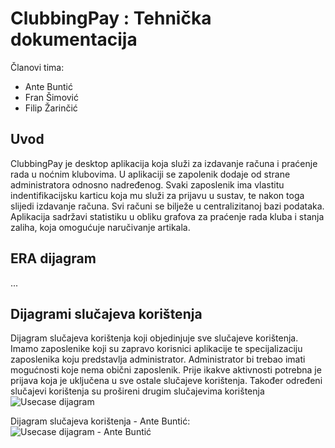 # ClubbingPay : Tehnička dokumentacija
Članovi tima:
* Ante Buntić
* Fran Šimović
* Filip Žarinčić
## Uvod
ClubbingPay je desktop aplikacija koja služi za izdavanje računa i praćenje rada u noćnim klubovima. U aplikaciji se zapolenik dodaje od strane administratora odnosno nadređenog. Svaki zaposlenik ima vlastitu indentifikacijsku karticu koja mu služi za prijavu u sustav, te nakon toga slijedi izdavanje računa. Svi računi se bilježe u centralizitanoj bazi podataka. Aplikacija sadržavi statistiku u obliku grafova za praćenje rada kluba i stanja zaliha, koja omogućuje naručivanje artikala.

## ERA dijagram

...

## Dijagrami slučajeva korištenja
Dijagram slučajeva korištenja koji objedinjuje sve slučajeve korištenja. Imamo zaposlenike koji su zapravo korisnici aplikacije te specijalizaciju zaposlenika koju predstavlja administrator. Administrator bi trebao imati mogućnosti koje nema obični zaposlenik. Prije ikakve aktivnosti potrebna je prijava koja je uključena u sve ostale slučajeve korištenja. Također određeni slučajevi korištenja su prošireni drugim slučajevima korištenja
![Usecase dijagram](https://lh6.googleusercontent.com/qH1q3T0xXi5m7jWOHl_cvbWmmhwIRYOxNLnSPRbkd2lPGy2lDg4gofPdl0PVIuT9KDaY7l0dckdH9s8vn7mI=w1920-h882-rw)

Dijagram slučajeva korištenja - Ante Buntić:
![Usecase dijagram - Ante Buntić](https://lh6.googleusercontent.com/nLGpdZQmHJ3ByLTc_ZVgQwsU04CqdtdhzjaL0EN4C9w4kKGunTuILe7pWdu0-ZYk_xjX_fvyeQGhMg=w1920-h942-rw)
